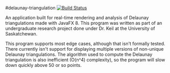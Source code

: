 #delaunay-triangulation [![Build Status](https://travis-ci.org/joshheinrichs/delaunay-triangulation.svg)](https://travis-ci.org/Decateron/delaunay-triangulation)

An application built for real-time rendering and analysis of Delaunay triangulations made with JavaFX 8. This program was written as part of an undergraduate research project done under Dr. Keil at the University of Saskatchewan.

This program supports most edge cases, although that isn't formally tested. There currently isn't support for displaying multiple versions of non-unique Delaunay triangulations. The algorithm used to compute the Delaunay triangulation is also inefficient (O(n^4) complexity), so the program will slow down quickly above 50 or so points.
